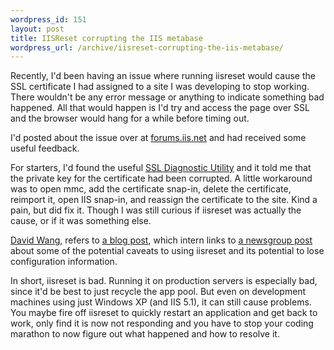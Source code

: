 ```yaml
--- 
wordpress_id: 151
layout: post
title: IISReset corrupting the IIS metabase
wordpress_url: /archive/iisreset-corrupting-the-iis-metabase/
---
```


<p>Recently, I'd been having an issue where running iisreset would cause the SSL certificate I had assigned to a site I was developing to stop working.  There wouldn't be any error message or anything to indicate something bad happened.  All that would happen is I'd try and access the page over SSL and the browser would hang for a while before timing out.</p>

<p>I'd posted about the issue over at <a href="http://forums.iis.net/thread/1308440.aspx">forums.iis.net</a> and had received some useful feedback.</p>

<p>For starters, I'd found the useful <a href="http://www.microsoft.com/technet/prodtechnol/windowsserver2003/technologies/webapp/iis/ssldiags.mspx">SSL Diagnostic Utility</a> and it told me that the private key for the certificate had been corrupted.  A little workaround was to open mmc, add the certificate snap-in, delete the certificate, reimport it, open IIS snap-in, and reassign the certificate to the site.  Kind a pain, but did fix it.  Though I was still curious if iisreset was actually the cause, or if it was something else.</p>

<p><a href="http://blogs.msdn.com/david.wang/default.aspx">David Wang</a>, refers to <a href="http://blogs.msdn.com/david.wang/archive/2005/04/27/IIS_Configuration_Mysteriously_Disappear.aspx">a blog post</a>, which intern links to <a href="http://www.msusenet.com/archive/topic.php/t-1869432174.html">a newsgroup post</a> about some of the potential caveats to using iisreset and its potential to lose configuration information.</p>

<p>In short, iisreset is bad.  Running it on production servers is especially bad, since it'd be best to just recycle the app pool.  But even on development machines using just Windows XP (and IIS 5.1), it can still cause problems.  You maybe fire off iisreset to quickly restart an application and get back to work, only find it is now not responding and you have to stop your coding marathon to now figure out what happened and how to resolve it.</p>
         
